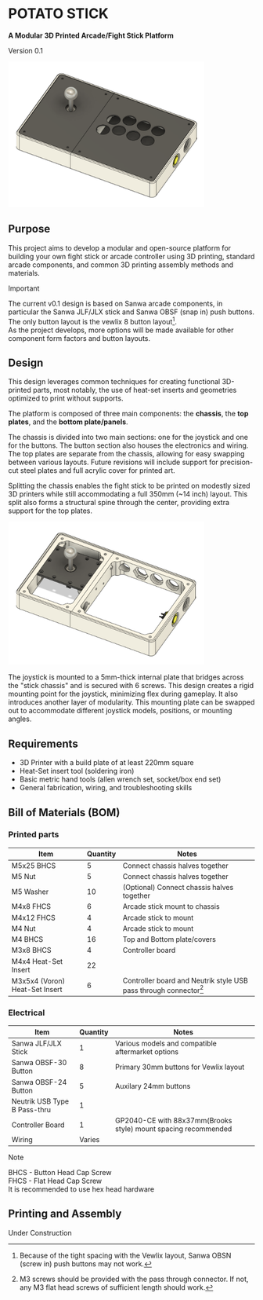 # POTATO STICK

**A Modular 3D Printed Arcade/Fight Stick Platform**

Version 0.1

<img src="/Images/Image_CAD_0.png" width="400"> 

## Purpose
This project aims to develop a modular and open-source platform for building your own fight stick or arcade controller using 3D printing, standard arcade components, and common 3D printing assembly methods and materials.

> [!IMPORTANT]
>The current v0.1 design is based on Sanwa arcade components, in particular the Sanwa JLF/JLX stick and Sanwa OBSF (snap in) push buttons. The only button layout is the vewlix 8 button layout[^1].\
>As the project develops, more options will be made available for other component form factors and button layouts.

## Design
This design leverages common techniques for creating functional 3D-printed parts, most notably, the use of heat-set inserts and geometries optimized to print without supports.

The platform is composed of three main components: the **chassis**, the **top plates**, and the **bottom plate/panels**.

The chassis is divided into two main sections: one for the joystick and one for the buttons. The button section also houses the electronics and wiring. The top plates are separate from the chassis, allowing for easy swapping between various layouts. Future revisions will include support for precision-cut steel plates and full acrylic cover for printed art.

Splitting the chassis enables the fight stick to be printed on modestly sized 3D printers while still accommodating a full 350mm (~14 inch) layout. This split also forms a structural spine through the center, providing extra support for the top plates.

<img src="/Images/Image_CAD_1.png" width="400">

The joystick is mounted to a 5mm-thick internal plate that bridges across the "stick chassis" and is secured with 6 screws. This design creates a rigid mounting point for the joystick, minimizing flex during gameplay. It also introduces another layer of modularity. This mounting plate can be swapped out to accommodate different joystick models, positions, or mounting angles.

## Requirements
- 3D Printer with a build plate of at least 220mm square
- Heat-Set insert tool (soldering iron)
- Basic metric hand tools (allen wrench set, socket/box end set)
- General fabrication, wiring, and troubleshooting skills

## Bill of Materials (BOM)
### Printed parts
| Item | Quantity | Notes |
| ---- | ---- | ---- |
| M5x25 BHCS | 5 | Connect chassis halves together |
| M5 Nut | 5 | Connect chassis halves together |
| M5 Washer | 10 | (Optional) Connect chassis halves together |
| M4x8 FHCS | 6 | Arcade stick mount to chassis |
| M4x12 FHCS | 4 | Arcade stick to mount |
| M4 Nut | 4 | Arcade stick to mount |
| M4 BHCS | 16 | Top and Bottom plate/covers |
| M3x8 BHCS | 4 | Controller board |
| M4x4 Heat-Set Insert | 22 | |
| M3x5x4 (Voron) Heat-Set Insert | 6 | Controller board and Neutrik style USB pass through connector[^2] |

### Electrical
| Item | Quantity | Notes |
| ---- | ---- | ---- |
| Sanwa JLF/JLX Stick | 1 | Various models and compatible aftermarket options |
| Sanwa OBSF-30 Button | 8 | Primary 30mm buttons for Vewlix layout |
| Sanwa OBSF-24 Button | 5 | Auxilary 24mm buttons |
| Neutrik USB Type B Pass-thru | 1 | |
| Controller Board | 1 | GP2040-CE with 88x37mm(Brooks style) mount spacing recommended |
| Wiring | Varies | |

> [!NOTE]
> BHCS - Button Head Cap Screw\
> FHCS - Flat Head Cap Screw\
> It is recommended to use hex head hardware

## Printing and Assembly

Under Construction

[^1]: Because of the tight spacing with the Vewlix layout, Sanwa OBSN (screw in) push buttons may not work.
[^2]: M3 screws should be provided with the pass through connector. If not, any M3 flat head screws of sufficient length should work.

